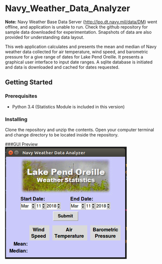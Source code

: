 # Navy_Weather_Data_Analyzer

**Note:** Navy Weather Base Data Server (http://lpo.dt.navy.mil/data/DM) went offline, and application is unable to run. Check the github repository for sample data downloaded for experimentation. Snapshots of data are also provided for understanding data layout.

This web application calculates and presents the mean and median of Navy weather data collected for air temperature, wind speed, and barometric pressure for a give range of dates for Lake Pend Oreille. It presents a graphical user interface to input date ranges. A sqlite database is initiated and data is downloaded and cached for dates requested.

## Getting Started

### Prerequisites

* Python 3.4 (Statistics Module is included in this version)


### Installing

Clone the repository and unzip the contents. Open your computer terminal and change directory to be located inside the repository.

###GUI Preview
![alt text](https://github.com/glennsvel90/Navy_Weather_Data_Analyzer/blob/master/GUI_preview.PNG "GUI Preview")
